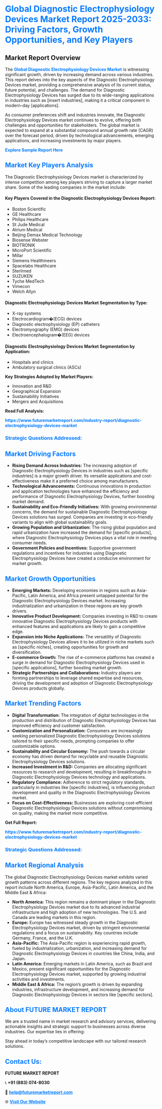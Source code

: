<h1 style="color: #007BFF;">Global Diagnostic Electrophysiology Devices Market Report 2025-2033: Driving Factors, Growth Opportunities, and Key Players</h1>

<section id="overview">
<h2>Market Report Overview</h2>
<p>The <a href="https://www.futuremarketreport.com/industry-report/diagnostic-electrophysiology-devices-market" style="color: #007BFF; text-decoration: none;"><strong>Global Diagnostic Electrophysiology Devices Market</strong></a> is witnessing significant growth, driven by increasing demand across various industries. This report delves into the key aspects of the Diagnostic Electrophysiology Devices market, providing a comprehensive analysis of its current status, future potential, and challenges. The demand for Diagnostic Electrophysiology Devices has surged due to its wide-ranging applications in industries such as [insert industries], making it a critical component in modern-day [applications].</p>
<p>As consumer preferences shift and industries innovate, the Diagnostic Electrophysiology Devices market continues to evolve, offering both challenges and opportunities for stakeholders. The global market is expected to expand at a substantial compound annual growth rate (CAGR) over the forecast period, driven by technological advancements, emerging applications, and increasing investments by major players.</p>
</section>

<section id="overview">
<p><a href="https://www.futuremarketreport.com/request-sample/reportId=56718" style="color: #007BFF; text-decoration: none;"><strong>Explore Sample Report Here</strong></a></p>
</section>

<section id="key-players">
<h2 style="color: #007BFF;">Market Key Players Analysis</h2>
<p>The Diagnostic Electrophysiology Devices market is characterized by intense competition among key players striving to capture a larger market share. Some of the leading companies in the market include:</p>
<h4>Key Players Covered in the Diagnostic Electrophysiology Devices Report:</h4>
<ul><li>Boston Scientific</li><li>GE Healthcare</li><li>Philips Healthcare</li><li>St Jude Medical</li><li>Atrium Medical</li><li>Beijing Demax Medical Technology</li><li>Biosense Webster</li><li>BIOTRONIK</li><li>MicroPort Scientific</li><li>Millar</li><li>Siemens Healthineers</li><li>Spacelabs Healthcare</li><li>Sterlimed</li><li>SUZUKEN</li><li>Tyche MedTech</li><li>Vimecon</li><li>Welch Allyn</li></ul>
<h4>Diagnostic Electrophysiology Devices Market Segmentation by Type:</h4>
<ul><li>X-ray systems</li><li>Electrocardiogram�(ECG) devices</li><li>Diagnostic electrophysiology (EP) catheters</li><li>Electromyography (EMG) devices</li><li>Electroencephalogram�(EEG) devices</li></ul>

<h4>Diagnostic Electrophysiology Devices Market Segmentation by Application:</h4>
<ul><li>Hospitals and clinics</li><li>Ambulatory surgical clinics (ASCs)</li></ul>
<p><strong>Key Strategies Adopted by Market Players:</strong></p>
<ul>
<li>Innovation and R&D</li>
<li>Geographical Expansion</li>
<li>Sustainability Initiatives</li>
<li>Mergers and Acquisitions</li>
</ul>
</section>

<section>
<p><strong>Read Full Analysis: </strong></p><a href="https://www.futuremarketreport.com/industry-report/diagnostic-electrophysiology-devices-market" style="color: #007BFF; text-decoration: none;"><strong>https://www.futuremarketreport.com/industry-report/diagnostic-electrophysiology-devices-market</strong></a>
<h3 style="color: #007BFF;">Strategic Questions Addressed:</h3>
</section>

<section id="driving-factors">
<h2 style="color: #007BFF;">Market Driving Factors</h2>
<ul>
<li><strong>Rising Demand Across Industries:</strong> The increasing adoption of Diagnostic Electrophysiology Devices in industries such as [specific industries] is a major growth driver. Its versatile applications and cost-effectiveness make it a preferred choice among manufacturers.</li>
<li><strong>Technological Advancements:</strong> Continuous innovations in production and application technologies have enhanced the efficiency and performance of Diagnostic Electrophysiology Devices, further boosting market demand.</li>
<li><strong>Sustainability and Eco-Friendly Initiatives:</strong> With growing environmental concerns, the demand for sustainable Diagnostic Electrophysiology Devices solutions has surged. Companies are investing in eco-friendly variants to align with global sustainability goals.</li>
<li><strong>Growing Population and Urbanization:</strong> The rising global population and rapid urbanization have increased the demand for [specific products], where Diagnostic Electrophysiology Devices plays a vital role in meeting consumer needs.</li>
<li><strong>Government Policies and Incentives:</strong> Supportive government regulations and incentives for industries using Diagnostic Electrophysiology Devices have created a conducive environment for market growth.</li>
</ul>
</section>

<section id="growth-opportunities">
<h2 style="color: #007BFF;">Market Growth Opportunities</h2>
<ul>
<li><strong>Emerging Markets:</strong> Developing economies in regions such as Asia-Pacific, Latin America, and Africa present untapped potential for the Diagnostic Electrophysiology Devices market. Increasing industrialization and urbanization in these regions are key growth drivers.</li>
<li><strong>Innovative Product Development:</strong> Companies investing in R&D to create innovative Diagnostic Electrophysiology Devices products with enhanced features and applications are likely to gain a competitive edge.</li>
<li><strong>Expansion into Niche Applications:</strong> The versatility of Diagnostic Electrophysiology Devices allows it to be utilized in niche markets such as [specific niches], creating opportunities for growth and diversification.</li>
<li><strong>E-commerce Growth:</strong> The rise of e-commerce platforms has created a surge in demand for Diagnostic Electrophysiology Devices used in [specific applications], further boosting market growth.</li>
<li><strong>Strategic Partnerships and Collaborations:</strong> Industry players are forming partnerships to leverage shared expertise and resources, driving the development and adoption of Diagnostic Electrophysiology Devices products globally.</li>
</ul>
</section>

<section id="trending-factors">
<h2 style="color: #007BFF;">Market Trending Factors</h2>
<ul>
<li><strong>Digital Transformation:</strong> The integration of digital technologies in the production and distribution of Diagnostic Electrophysiology Devices has improved efficiency and customer satisfaction.</li>
<li><strong>Customization and Personalization:</strong> Consumers are increasingly seeking personalized Diagnostic Electrophysiology Devices solutions tailored to their specific needs, prompting companies to offer customizable options.</li>
<li><strong>Sustainability and Circular Economy:</strong> The push towards a circular economy has driven demand for recyclable and reusable Diagnostic Electrophysiology Devices solutions.</li>
<li><strong>Increased Investment in R&D:</strong> Companies are allocating significant resources to research and development, resulting in breakthroughs in Diagnostic Electrophysiology Devices technology and applications.</li>
<li><strong>Regulatory Compliance:</strong> Adherence to strict regulatory standards, particularly in industries like [specific industries], is influencing product development and quality in the Diagnostic Electrophysiology Devices market.</li>
<li><strong>Focus on Cost-Effectiveness:</strong> Businesses are exploring cost-efficient Diagnostic Electrophysiology Devices solutions without compromising on quality, making the market more competitive.</li>
</ul>
</section>

<section>
<p><strong>Get Full Report: </strong></p><a href="https://www.futuremarketreport.com/industry-report/diagnostic-electrophysiology-devices-market" style="color: #007BFF; text-decoration: none;"><strong>https://www.futuremarketreport.com/industry-report/diagnostic-electrophysiology-devices-market</strong></a>
<h3 style="color: #007BFF;">Strategic Questions Addressed:</h3>
</section>


<section id="regional-analysis">
<h2 style="color: #007BFF;">Market Regional Analysis</h2>
<p>The global Diagnostic Electrophysiology Devices market exhibits varied growth patterns across different regions. The key regions analyzed in this report include North America, Europe, Asia-Pacific, Latin America, and the Middle East & Africa:</p>
<ul>
<li><strong>North America:</strong> This region remains a dominant player in the Diagnostic Electrophysiology Devices market due to its advanced industrial infrastructure and high adoption of new technologies. The U.S. and Canada are leading markets in this region.</li>
<li><strong>Europe:</strong> Europe has witnessed steady growth in the Diagnostic Electrophysiology Devices market, driven by stringent environmental regulations and a focus on sustainability. Key countries include Germany, France, and the U.K.</li>
<li><strong>Asia-Pacific:</strong> The Asia-Pacific region is experiencing rapid growth, fueled by industrialization, urbanization, and increasing demand for Diagnostic Electrophysiology Devices in countries like China, India, and Japan.</li>
<li><strong>Latin America:</strong> Emerging markets in Latin America, such as Brazil and Mexico, present significant opportunities for the Diagnostic Electrophysiology Devices market, supported by growing industrial activities and investments.</li>
<li><strong>Middle East & Africa:</strong> The region’s growth is driven by expanding industries, infrastructure development, and increasing demand for Diagnostic Electrophysiology Devices in sectors like [specific sectors].</li>
</ul>
</section>

<footer>
<h2 style="color: #007BFF;">About FUTURE MARKET REPORT</h2>
<p>We are a trusted name in market research and advisory services, delivering actionable insights and strategic support to businesses across diverse industries. Our expertise lies in offering:</p>

<p>Stay ahead in today’s competitive landscape with our tailored research solutions.</p>

<h2 style="color: #007BFF;">Contact Us:</h2>
<p><strong>FUTURE MARKET REPORT</strong></p>
<p>📞 <strong>+91 (883) 074-8030</strong></p>
<p>📧 <strong><a href="mailto:help@futuremarketreport.com" style="color: #007BFF;">help@futuremarketreport.com</a></strong></p>
<p>🌐 <strong><a href="https://www.futuremarketreport.com/" style="color: #007BFF;">Visit Our Website</a></strong></p>
</footer>